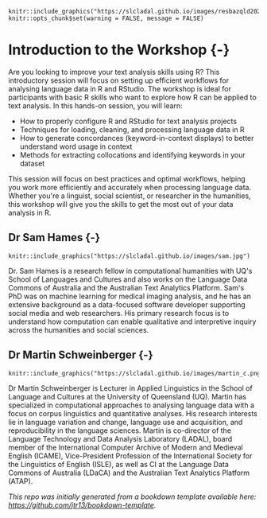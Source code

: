 
```{r resbaz, echo=FALSE, out.width= "40%", out.extra='style="float:right; padding:10px"'}
knitr::include_graphics("https://slcladal.github.io/images/resbazqld2024.png")
knitr::opts_chunk$set(warning = FALSE, message = FALSE) 
```


# Introduction to the Workshop {-}


Are you looking to improve your text analysis skills using R? This introductory session will focus on setting up efficient workflows for analysing language data in R and RStudio. The workshop is ideal for participants with basic R skills who want to explore how R can be applied to text analysis. In this hands-on session, you will learn:

* How to properly configure R and RStudio for text analysis projects  
* Techniques for loading, cleaning, and processing language data in R  
* How to generate concordances (keyword-in-context displays) to better understand word usage in context  
* Methods for extracting collocations and identifying keywords in your dataset  

This session will focus on best practices and optimal workflows, helping you work more efficiently and accurately when processing language data. Whether you're a linguist, social scientist, or researcher in the humanities, this workshop will give you the skills to get the most out of your data analysis in R.

## Dr Sam Hames {-}

```{r sam, echo=FALSE, out.width= "20%", out.extra='style="float:right; padding:10px"'}
knitr::include_graphics("https://slcladal.github.io/images/sam.jpg")
```

Dr. Sam Hames is a research fellow in computational humanities with UQ's School of Languages and Cultures and also works on the Language Data Commons of Australia and the Australian Text Analytics Platform. Sam's PhD was on machine learning for medical imaging analysis, and he has an extensive background as a data-focused software developer supporting social media and web researchers. His primary research focus is to understand how computation can enable qualitative and interpretive inquiry across the humanities and social sciences.

## Dr Martin Schweinberger {-}

```{r martin, echo=FALSE, out.width= "15%", out.extra='style="float:right; padding:10px"'}
knitr::include_graphics("https://slcladal.github.io/images/martin_c.png")
```

Dr Martin Schweinberger is Lecturer in Applied Linguistics in the School of Language and Cultures at the University of Queensland (UQ). Martin has specialized in computational approaches to analysing language data with a focus on corpus linguistics and quantitative analyses. His research interests lie in language variation and change, language use and acquisition, and reproducibility in the language sciences. Martin is co-director of the Language Technology and Data Analysis Laboratory (LADAL), board member of the International Computer Archive of Modern and Medieval English (ICAME), Vice-President Profession of the International Society for the Linguistics of English (ISLE), as well as CI at the Language Data Commons of Australia (LDaCA) and the Australian Text Analytics Platform (ATAP).

*This repo was initially generated from a bookdown template available here: https://github.com/jtr13/bookdown-template.*

